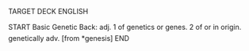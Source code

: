 TARGET DECK
ENGLISH

START
Basic
Genetic
Back: adj. 1 of genetics or genes. 2 of or in origin.  genetically adv. [from *genesis]
END
